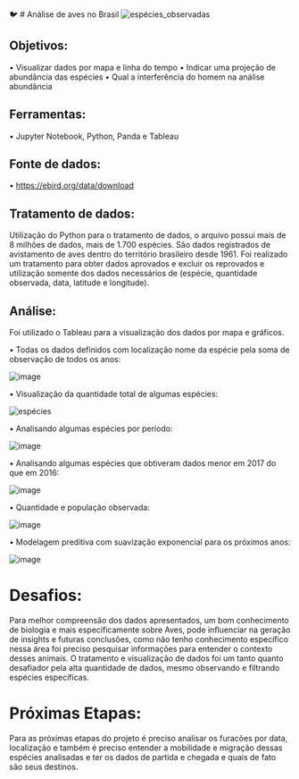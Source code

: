 :bird: # Análise de aves no Brasil
![espécies_observadas](https://user-images.githubusercontent.com/42010810/115964661-f3440580-a4fb-11eb-9a85-dd2e6671cd60.gif)


## Objetivos:

•	Visualizar dados por mapa e linha do tempo
•	Indicar uma projeção de abundância das espécies
•	Qual a interferência do homem na análise abundância 

## Ferramentas:

•	Jupyter Notebook, Python, Panda e Tableau

## Fonte de dados:

•	 https://ebird.org/data/download 

## Tratamento de dados:

Utilização do Python para o tratamento de dados, o arquivo possui mais de 8 milhões de dados, mais de 1.700 espécies. São dados registrados de avistamento de aves dentro do território brasileiro desde 1961.
Foi realizado um tratamento para obter dados aprovados e excluir os reprovados e utilização somente dos dados necessários de (espécie, quantidade observada, data, latitude e longitude).

## Análise:

Foi utilizado o Tableau para a visualização dos dados por mapa e gráficos.



•	Todas os dados definidos com localização nome da espécie pela soma de observação de todos os anos: 


 ![image](https://user-images.githubusercontent.com/42010810/115964167-83348000-a4f9-11eb-9c23-2f6cf1869732.png)
 
 
 

•	Visualização da quantidade total de algumas espécies:


![espécies](https://user-images.githubusercontent.com/42010810/115964268-02c24f00-a4fa-11eb-87ca-68aa21b7a888.gif)




•	Analisando algumas espécies por período:


![image](https://user-images.githubusercontent.com/42010810/115964313-369d7480-a4fa-11eb-844a-1a6b59678ca3.png)




•	Analisando algumas espécies que obtiveram dados menor em 2017 do que em 2016:


![image](https://user-images.githubusercontent.com/42010810/115964531-51241d80-a4fb-11eb-94de-d6687f0ad5aa.png)



•	Quantidade e população observada:


![image](https://user-images.githubusercontent.com/42010810/115964605-b0822d80-a4fb-11eb-8f6c-657a25020be1.png)



•	Modelagem preditiva com suavização exponencial para os próximos anos:


![image](https://user-images.githubusercontent.com/42010810/115964617-bd9f1c80-a4fb-11eb-97b1-b821cd7f8a4d.png)




# Desafios:

Para melhor compreensão dos dados apresentados, um bom conhecimento de biologia e mais especificamente sobre Aves, pode influenciar na geração de insights e futuras conclusões, como não tenho conhecimento específico nessa área foi preciso pesquisar informações para entender o contexto desses animais. 
O tratamento e visualização de dados foi um tanto quanto desafiador pela alta quantidade de dados, mesmo observando e filtrando espécies específicas.

# Próximas Etapas:

Para as próximas etapas do projeto é preciso analisar os furacões por data, localização e também é preciso entender a mobilidade e migração dessas espécies analisadas e ter os dados de partida e chegada e quais de fato são seus destinos. 

